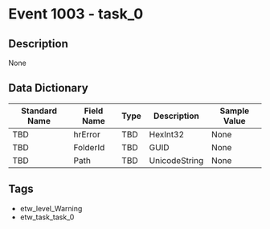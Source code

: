 # Event 1003 - task_0

## Description
None

## Data Dictionary
|Standard Name|Field Name|Type|Description|Sample Value|
|---|---|---|---|---|
|TBD|hrError|TBD|HexInt32|None|None|
|TBD|FolderId|TBD|GUID|None|None|
|TBD|Path|TBD|UnicodeString|None|None|

## Tags
* etw_level_Warning
* etw_task_task_0